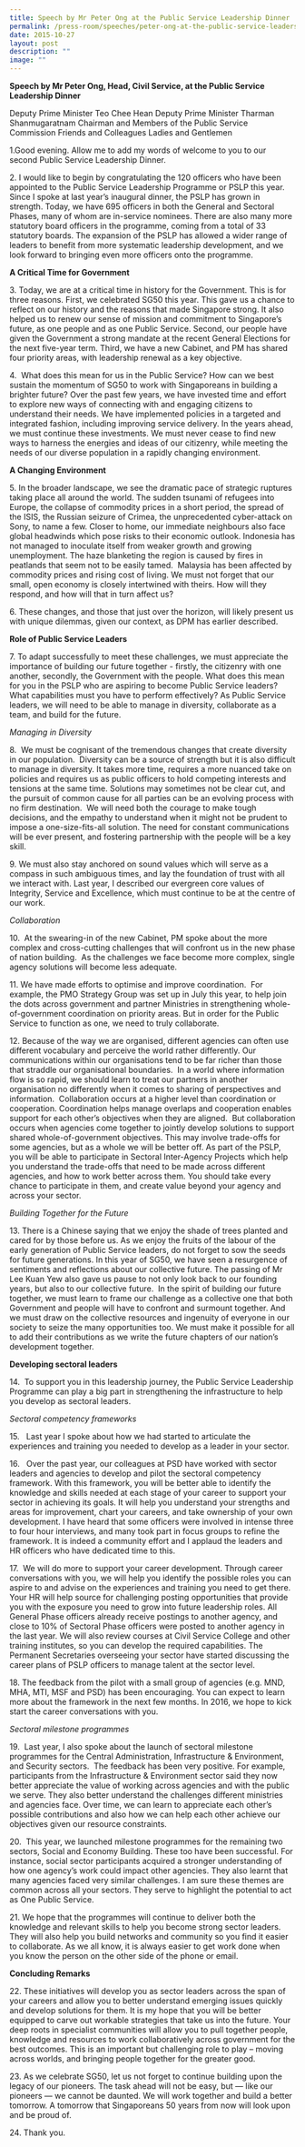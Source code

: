 ```yaml
---
title: Speech by Mr Peter Ong at the Public Service Leadership Dinner
permalink: /press-room/speeches/peter-ong-at-the-public-service-leadership-dinner/
date: 2015-10-27
layout: post
description: ""
image: ""
---
```

**Speech by Mr Peter Ong, Head, Civil Service, at the Public Service Leadership Dinner**

Deputy Prime Minister Teo Chee Hean
Deputy Prime Minister Tharman Shanmugaratnam
Chairman and Members of the Public Service Commission
Friends and Colleagues
Ladies and Gentlemen

1\.Good evening. Allow me to add my words of welcome to you to our second Public Service Leadership Dinner.

2\. I would like to begin by congratulating the 120 officers who have been appointed to the Public Service Leadership Programme or PSLP this year. Since I spoke at last year’s inaugural dinner, the PSLP has grown in strength. Today, we have 695 officers in both the General and Sectoral Phases, many of whom are in-service nominees. There are also many more statutory board officers in the programme, coming from a total of 33 statutory boards. The expansion of the PSLP has allowed a wider range of leaders to benefit from more systematic leadership development, and we look forward to bringing even more officers onto the programme. 

**A Critical Time for Government**

3\. Today, we are at a critical time in history for the Government. This is for three reasons. First, we celebrated SG50 this year. This gave us a chance to reflect on our history and the reasons that made Singapore strong. It also helped us to renew our sense of mission and commitment to Singapore’s future, as one people and as one Public Service. Second, our people have given the Government a strong mandate at the recent General Elections for the next five-year term. Third, we have a new Cabinet, and PM has shared four priority areas, with leadership renewal as a key objective. 

4\.  What does this mean for us in the Public Service? How can we best sustain the momentum of SG50 to work with Singaporeans in building a brighter future? Over the past few years, we have invested time and effort to explore new ways of connecting with and engaging citizens to understand their needs. We have implemented policies in a targeted and integrated fashion, including improving service delivery. In the years ahead, we must continue these investments. We must never cease to find new ways to harness the energies and ideas of our citizenry, while meeting the needs of our diverse population in a rapidly changing environment.

**A Changing Environment**

5\. In the broader landscape, we see the dramatic pace of strategic ruptures taking place all around the world. The sudden tsunami of refugees into Europe, the collapse of commodity prices in a short period, the spread of the ISIS, the Russian seizure of Crimea, the unprecedented cyber-attack on Sony, to name a few. Closer to home, our immediate neighbours also face global headwinds which pose risks to their economic outlook. Indonesia has not managed to inoculate itself from weaker growth and growing unemployment. The haze blanketing the region is caused by fires in peatlands that seem not to be easily tamed.  Malaysia has been affected by commodity prices and rising cost of living. We must not forget that our small, open economy is closely intertwined with theirs. How will they respond, and how will that in turn affect us?

6\. These changes, and those that just over the horizon, will likely present us with unique dilemmas, given our context, as DPM has earlier described.

**Role of Public Service Leaders**

7\. To adapt successfully to meet these challenges, we must appreciate the importance of building our future together - firstly, the citizenry with one another, secondly, the Government with the people. What does this mean for you in the PSLP who are aspiring to become Public Service leaders? What capabilities must you have to perform effectively? As Public Service leaders, we will need to be able to manage in diversity, collaborate as a team, and build for the future.

_Managing in Diversity_ 

8\.  We must be cognisant of the tremendous changes that create diversity in our population.  Diversity can be a source of strength but it is also difficult to manage in diversity. It takes more time, requires a more nuanced take on policies and requires us as public officers to hold competing interests and tensions at the same time. Solutions may sometimes not be clear cut, and the pursuit of common cause for all parties can be an evolving process with no firm destination.  We will need both the courage to make tough decisions, and the empathy to understand when it might not be prudent to impose a one-size-fits-all solution. The need for constant communications will be ever present, and fostering partnership with the people will be a key skill. 

9\. We must also stay anchored on sound values which will serve as a compass in such ambiguous times, and lay the foundation of trust with all we interact with. Last year, I described our evergreen core values of Integrity, Service and Excellence, which must continue to be at the centre of our work. 

_Collaboration_

10\.  At the swearing-in of the new Cabinet, PM spoke about the more complex and cross-cutting challenges that will confront us in the new phase of nation building.  As the challenges we face become more complex, single agency solutions will become less adequate.

11\. We have made efforts to optimise and improve coordination.  For example, the PMO Strategy Group was set up in July this year, to help join the dots across government and partner Ministries in strengthening whole-of-government coordination on priority areas. But in order for the Public Service to function as one, we need to truly collaborate. 

12\. Because of the way we are organised, different agencies can often use different vocabulary and perceive the world rather differently. Our communications within our organisations tend to be far richer than those that straddle our organisational boundaries.  In a world where information flow is so rapid, we should learn to treat our partners in another organisation no differently when it comes to sharing of perspectives and information.  Collaboration occurs at a higher level than coordination or cooperation. Coordination helps manage overlaps and cooperation enables support for each other’s objectives when they are aligned.  But collaboration occurs when agencies come together to jointly develop solutions to support shared whole-of-government objectives. This may involve trade-offs for some agencies, but as a whole we will be better off. As part of the PSLP, you will be able to participate in Sectoral Inter-Agency Projects which help you understand the trade-offs that need to be made across different agencies, and how to work better across them. You should take every chance to participate in them, and create value beyond your agency and across your sector.

_Building Together for the Future_

13\. There is a Chinese saying that we enjoy the shade of trees planted and cared for by those before us. As we enjoy the fruits of the labour of the early generation of Public Service leaders, do not forget to sow the seeds for future generations. In this year of SG50, we have seen a resurgence of sentiments and reflections about our collective future. The passing of Mr Lee Kuan Yew also gave us pause to not only look back to our founding years, but also to our collective future.  In the spirit of building our future together, we must learn to frame our challenge as a collective one that both Government and people will have to confront and surmount together. And we must draw on the collective resources and ingenuity of everyone in our society to seize the many opportunities too. We must make it possible for all to add their contributions as we write the future chapters of our nation’s development together.   

**Developing sectoral leaders**

14\.  To support you in this leadership journey, the Public Service Leadership Programme can play a big part in strengthening the infrastructure to help you develop as sectoral leaders.

_Sectoral competency frameworks_

15\.   Last year I spoke about how we had started to articulate the experiences and training you needed to develop as a leader in your sector.

16\.   Over the past year, our colleagues at PSD have worked with sector leaders and agencies to develop and pilot the sectoral competency framework. With this framework, you will be better able to identify the knowledge and skills needed at each stage of your career to support your sector in achieving its goals. It will help you understand your strengths and areas for improvement, chart your careers, and take ownership of your own development. I have heard that some officers were involved in intense three to four hour interviews, and many took part in focus groups to refine the framework. It is indeed a community effort and I applaud the leaders and HR officers who have dedicated time to this.

17\.  We will do more to support your career development. Through career conversations with you, we will help you identify the possible roles you can aspire to and advise on the experiences and training you need to get there. Your HR will help source for challenging posting opportunities that provide you with the exposure you need to grow into future leadership roles. All General Phase officers already receive postings to another agency, and close to 10% of Sectoral Phase officers were posted to another agency in the last year. We will also review courses at Civil Service College and other training institutes, so you can develop the required capabilities. The Permanent Secretaries overseeing your sector have started discussing the career plans of PSLP officers to manage talent at the sector level. 

18\. The feedback from the pilot with a small group of agencies (e.g. MND, MHA, MTI, MSF and PSD) has been encouraging. You can expect to learn more about the framework in the next few months. In 2016, we hope to kick start the career conversations with you.

_Sectoral milestone programmes_

19\.  Last year, I also spoke about the launch of sectoral milestone programmes for the Central Administration, Infrastructure & Environment, and Security sectors.  The feedback has been very positive. For example, participants from the Infrastructure & Environment sector said they now better appreciate the value of working across agencies and with the public we serve. They also better understand the challenges different ministries and agencies face. Over time, we can learn to appreciate each other’s possible contributions and also how we can help each other achieve our objectives given our resource constraints. 

20\.  This year, we launched milestone programmes for the remaining two sectors, Social and Economy Building. These too have been successful. For instance, social sector participants acquired a stronger understanding of how one agency’s work could impact other agencies. They also learnt that many agencies faced very similar challenges. I am sure these themes are common across all your sectors. They serve to highlight the potential to act as One Public Service.

21\. We hope that the programmes will continue to deliver both the knowledge and relevant skills to help you become strong sector leaders. They will also help you build networks and community so you find it easier to collaborate. As we all know, it is always easier to get work done when you know the person on the other side of the phone or email.

**Concluding Remarks**

22\. These initiatives will develop you as sector leaders across the span of your careers and allow you to better understand emerging issues quickly and develop solutions for them. It is my hope that you will be better equipped to carve out workable strategies that take us into the future. Your deep roots in specialist communities will allow you to pull together people, knowledge and resources to work collaboratively across government for the best outcomes. This is an important but challenging role to play – moving across worlds, and bringing people together for the greater good.

23\. As we celebrate SG50, let us not forget to continue building upon the legacy of our pioneers. The task ahead will not be easy, but — like our pioneers — we cannot be daunted. We will work together and build a better tomorrow. A tomorrow that Singaporeans 50 years from now will look upon and be proud of.

24\. Thank you.